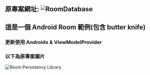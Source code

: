## 原專案網址: ![RoomDatabase](https://github.com/ravi8x/RoomDatabase)

## 這是一個 Android Room 範例(包含 butter knife)
### 更新使用 Androidx & ViewModelProvider

### 以下為原專案圖片
![Room Persistency Library](https://www.androidhive.info/wp-content/uploads/2018/06/android-architecture-components-room-database.png)
